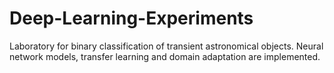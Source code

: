 # Deep-Learning-Experiments
Laboratory for binary classification of transient astronomical objects. Neural network models, transfer learning and domain adaptation are implemented.
